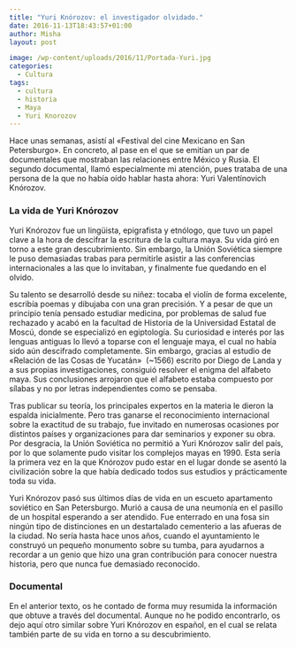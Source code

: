 ```yaml
---
title: "Yuri Knórozov: el investigador olvidado."
date: 2016-11-13T18:43:57+01:00
author: Misha
layout: post

image: /wp-content/uploads/2016/11/Portada-Yuri.jpg
categories:
  - Cultura
tags:
  - cultura
  - historia
  - Maya
  - Yuri Knorozov
---
```


Hace unas semanas, asistí al «Festival del cine Mexicano en San Petersburgo». En concreto, al pase en el que se emitían un par de documentales que mostraban las relaciones entre México y Rusia. El segundo documental, llamó especialmente mi atención, pues trataba de una persona de la que no había oído hablar hasta ahora: Yuri Valentínovich Knórozov.

### La vida de Yuri Knórozov

Yuri Knórozov fue un lingüista, epigrafista y etnólogo, que tuvo un papel clave a la hora de descifrar la escritura de la cultura maya. Su vida giró en torno a este gran descubrimiento. Sin embargo, la Unión Soviética siempre le puso demasiadas trabas para permitirle asistir a las conferencias internacionales a las que lo invitaban, y finalmente fue quedando en el olvido.

Su talento se desarrolló desde su niñez: tocaba el violín de forma excelente, escribía poemas y dibujaba con una gran precisión. Y a pesar de que un principio tenía pensado estudiar medicina, por problemas de salud fue rechazado y acabó en la facultad de Historia de la Universidad Estatal de Moscú, donde se especializó en egiptología. Su curiosidad e interés por las lenguas antiguas lo llevó a toparse con el lenguaje maya, el cual no había sido aún descifrado completamente. Sin embargo, gracias al estudio de «Relación de las Cosas de Yucatán»  (~1566) escrito por Diego de Landa y a sus propias investigaciones, consiguió resolver el enigma del alfabeto maya. Sus conclusiones arrojaron que el alfabeto estaba compuesto por sílabas y no por letras independientes como se pensaba.

Tras publicar su teoría, los principales expertos en la materia le dieron la espalda inicialmente. Pero tras ganarse el reconocimiento internacional sobre la exactitud de su trabajo, fue invitado en numerosas ocasiones por distintos países y organizaciones para dar seminarios y exponer su obra. Por desgracia, la Unión Soviética no permitió a Yuri Knórozov salir del país, por lo que solamente pudo visitar los complejos mayas en 1990. Esta sería la primera vez en la que Knórozov pudo estar en el lugar donde se asentó la civilización sobre la que había dedicado todos sus estudios y prácticamente toda su vida.

Yuri Knórozov pasó sus últimos días de vida en un escueto apartamento soviético en San Petersburgo. Murió a causa de una neumonía en el pasillo de un hospital esperando a ser atendido. Fue enterrado en una fosa sin ningún tipo de distinciones en un destartalado cementerio a las afueras de la ciudad. No sería hasta hace unos años, cuando el ayuntamiento le construyó un pequeño monumento sobre su tumba, para ayudarnos a recordar a un genio que hizo una gran contribución para conocer nuestra historia, pero que nunca fue demasiado reconocido.

### Documental

En el anterior texto, os he contado de forma muy resumida la información que obtuve a través del documental. Aunque no he podido encontrarlo, os dejo aquí otro similar sobre Yuri Knórozov en español, en el cual se relata también parte de su vida en torno a su descubrimiento.
